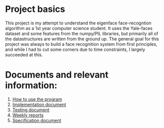 # Project basics
This project is my attempt to understand the eigenface face-recogntion algorithm as a 1st year computer science student. It uses the Yale-faces dataset
and some features from the numpy/PIL libraries, but primarily all of the datastructures are written from the ground up. The general goal for this
project was always to build a face recognition system from first principles, and while I had to cut some corners due to time constraints, I largely
succeeded at this.

# Documents and relevant information:
1) [How to use the program](https://github.com/MiikaMatias/Eigenface_Project/blob/main/docs/how_to.md)
2) [Implementation document](https://github.com/MiikaMatias/Eigenface_Project/blob/main/docs/implementation.md)
3) [Testing document](https://github.com/MiikaMatias/Eigenface_Project/blob/main/docs/coverage.md)
4) [Weekly reports](https://github.com/MiikaMatias/Eigenface_Project/blob/main/docs/Weekly%20reports.pdf)
5) [Specification document](https://github.com/MiikaMatias/Eigenface_Project/blob/main/docs/Definition.pdf)
